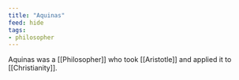 ```yaml
---
title: "Aquinas"
feed: hide
tags:
- philosopher
---
```


Aquinas was a [[Philosopher]] who took [[Aristotle]] and applied it to [[Christianity]].